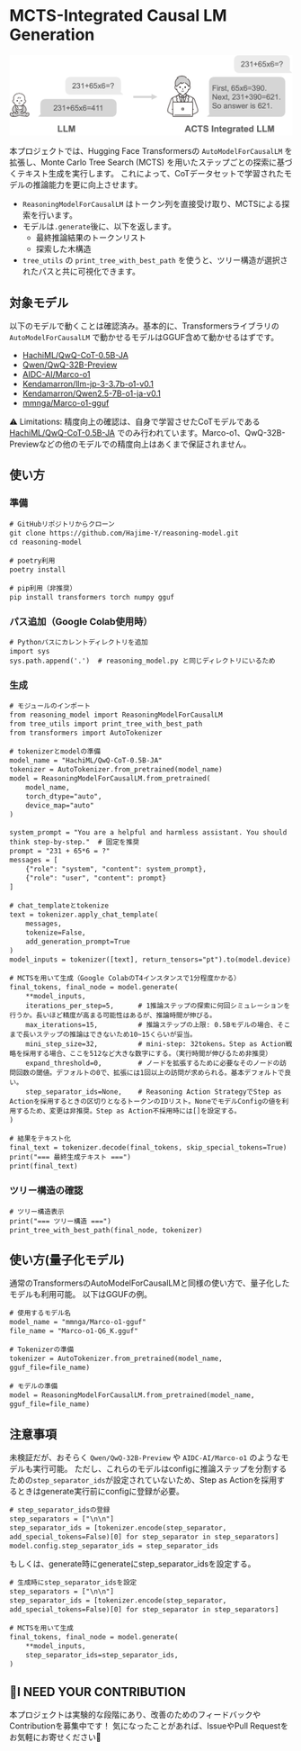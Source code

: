 # MCTS-Integrated Causal LM Generation

<p align="center">
  <img src="assets/top_image.png" alt="Top Image">
</p>

本プロジェクトでは、Hugging Face Transformersの `AutoModelForCausalLM` を拡張し、Monte Carlo Tree Search (MCTS) を用いたステップごとの探索に基づくテキスト生成を実行します。 これによって、CoTデータセットで学習されたモデルの推論能力を更に向上させます。 
 - `ReasoningModelForCausalLM` はトークン列を直接受け取り、MCTSによる探索を行います。
 - モデルは`.generate`後に、以下を返します。
    - 最終推論結果のトークンリスト
    - 探索した木構造
 - `tree_utils` の `print_tree_with_best_path` を使うと、ツリー構造が選択されたパスと共に可視化できます。

## 対象モデル
以下のモデルで動くことは確認済み。基本的に、Transformersライブラリの `AutoModelForCausalLM` で動かせるモデルはGGUF含めて動かせるはずです。
 - [HachiML/QwQ-CoT-0.5B-JA](https://huggingface.co/HachiML/QwQ-CoT-0.5B-JA)
 - [Qwen/QwQ-32B-Preview](https://huggingface.co/Qwen/QwQ-32B-Preview)
 - [AIDC-AI/Marco-o1](https://huggingface.co/AIDC-AI/Marco-o1)
 - [Kendamarron/llm-jp-3-3.7b-o1-v0.1](https://huggingface.co/Kendamarron/llm-jp-3-3.7b-o1-v0.1)
 - [Kendamarron/Qwen2.5-7B-o1-ja-v0.1](https://huggingface.co/Kendamarron/Qwen2.5-7B-o1-ja-v0.1)
 - [mmnga/Marco-o1-gguf](https://huggingface.co/mmnga/Marco-o1-gguf)

⚠️ Limitations: 精度向上の確認は、自身で学習させたCoTモデルである [HachiML/QwQ-CoT-0.5B-JA](https://huggingface.co/HachiML/QwQ-CoT-0.5B-JA) でのみ行われています。Marco-o1、QwQ-32B-Previewなどの他のモデルでの精度向上はあくまで保証されません。

## 使い方
### 準備
```
# GitHubリポジトリからクローン
git clone https://github.com/Hajime-Y/reasoning-model.git
cd reasoning-model

# poetry利用
poetry install

# pip利用（非推奨）
pip install transformers torch numpy gguf
```

### パス追加（Google Colab使用時）
```
# Pythonパスにカレントディレクトリを追加
import sys
sys.path.append('.')  # reasoning_model.py と同じディレクトリにいるため
```

### 生成
```
# モジュールのインポート
from reasoning_model import ReasoningModelForCausalLM
from tree_utils import print_tree_with_best_path
from transformers import AutoTokenizer

# tokenizerとmodelの準備
model_name = "HachiML/QwQ-CoT-0.5B-JA"
tokenizer = AutoTokenizer.from_pretrained(model_name)
model = ReasoningModelForCausalLM.from_pretrained(
    model_name,
    torch_dtype="auto",
    device_map="auto"
)

system_prompt = "You are a helpful and harmless assistant. You should think step-by-step."  # 固定を推奨
prompt = "231 + 65*6 = ?"
messages = [
    {"role": "system", "content": system_prompt},
    {"role": "user", "content": prompt}
]

# chat_templateとtokenize
text = tokenizer.apply_chat_template(
    messages,
    tokenize=False,
    add_generation_prompt=True
)
model_inputs = tokenizer([text], return_tensors="pt").to(model.device)

# MCTSを用いて生成（Google ColabのT4インスタンスで1分程度かかる）
final_tokens, final_node = model.generate(
    **model_inputs,
    iterations_per_step=5,      # 1推論ステップの探索に何回シミュレーションを行うか。長いほど精度が高まる可能性はあるが、推論時間が伸びる。
    max_iterations=15,          # 推論ステップの上限: 0.5Bモデルの場合、そこまで長いステップの推論はできないため10~15くらいが妥当。
    mini_step_size=32,          # mini-step: 32tokens。Step as Action戦略を採用する場合、ここを512など大きな数字にする。（実行時間が伸びるため非推奨）
    expand_threshold=0,         # ノードを拡張するために必要なそのノードの訪問回数の閾値。デフォルトの0で、拡張には1回以上の訪問が求められる。基本デフォルトで良い。
    step_separator_ids=None,    # Reasoning Action StrategyでStep as Actionを採用するときの区切りとなるトークンのIDリスト。NoneでモデルConfigの値を利用するため、変更は非推奨。Step as Action不採用時には[]を設定する。
)

# 結果をテキスト化
final_text = tokenizer.decode(final_tokens, skip_special_tokens=True)
print("=== 最終生成テキスト ===")
print(final_text)
```

### ツリー構造の確認
```
# ツリー構造表示
print("=== ツリー構造 ===")
print_tree_with_best_path(final_node, tokenizer)
```

## 使い方(量子化モデル)
通常のTransformersのAutoModelForCausalLMと同様の使い方で、量子化したモデルも利用可能。
以下はGGUFの例。
```
# 使用するモデル名
model_name = "mmnga/Marco-o1-gguf"
file_name = "Marco-o1-Q6_K.gguf"

# Tokenizerの準備
tokenizer = AutoTokenizer.from_pretrained(model_name, gguf_file=file_name)

# モデルの準備
model = ReasoningModelForCausalLM.from_pretrained(model_name, gguf_file=file_name)
```

## 注意事項
未検証だが、おそらく `Qwen/QwQ-32B-Preview` や `AIDC-AI/Marco-o1` のようなモデルも実行可能。
ただし、これらのモデルはconfigに推論ステップを分割するための`step_separator_ids`が設定されていないため、Step as Actionを採用するときはgenerate実行前にconfigに登録が必要。

```
# step_separator_idsの登録
step_separators = ["\n\n"]
step_separator_ids = [tokenizer.encode(step_separator, add_special_tokens=False)[0] for step_separator in step_separators]
model.config.step_separator_ids = step_separator_ids
```

もしくは、generate時にgenerateにstep_separator_idsを設定する。
```
# 生成時にstep_separator_idsを設定
step_separators = ["\n\n"]
step_separator_ids = [tokenizer.encode(step_separator, add_special_tokens=False)[0] for step_separator in step_separators]

# MCTSを用いて生成
final_tokens, final_node = model.generate(
    **model_inputs,
    step_separator_ids=step_separator_ids,
)
```

## 🙏I NEED YOUR CONTRIBUTION

本プロジェクトは実験的な段階にあり、改善のためのフィードバックやContributionを募集中です！
気になったことがあれば、IssueやPull Requestをお気軽にお寄せください🙌
